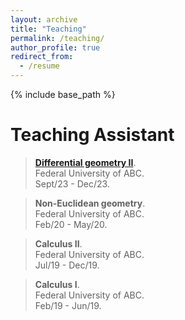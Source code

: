 ```yaml
---
layout: archive
title: "Teaching"
permalink: /teaching/
author_profile: true
redirect_from:
  - /resume
---
```


{% include base_path %}

# Teaching Assistant

> [**Differential geometry II**](https://marcosagnoletto.github.io/geometriadiferencialII/).<br>
Federal University of ABC.<br>
Sept/23 - Dec/23.

> **Non-Euclidean geometry**.<br>
Federal University of ABC.<br>
Feb/20 - May/20.

> **Calculus II**.<br>
Federal University of ABC.<br>
Jul/19 - Dec/19.

> **Calculus I**.<br>
Federal University of ABC.<br>
Feb/19 - Jun/19.
